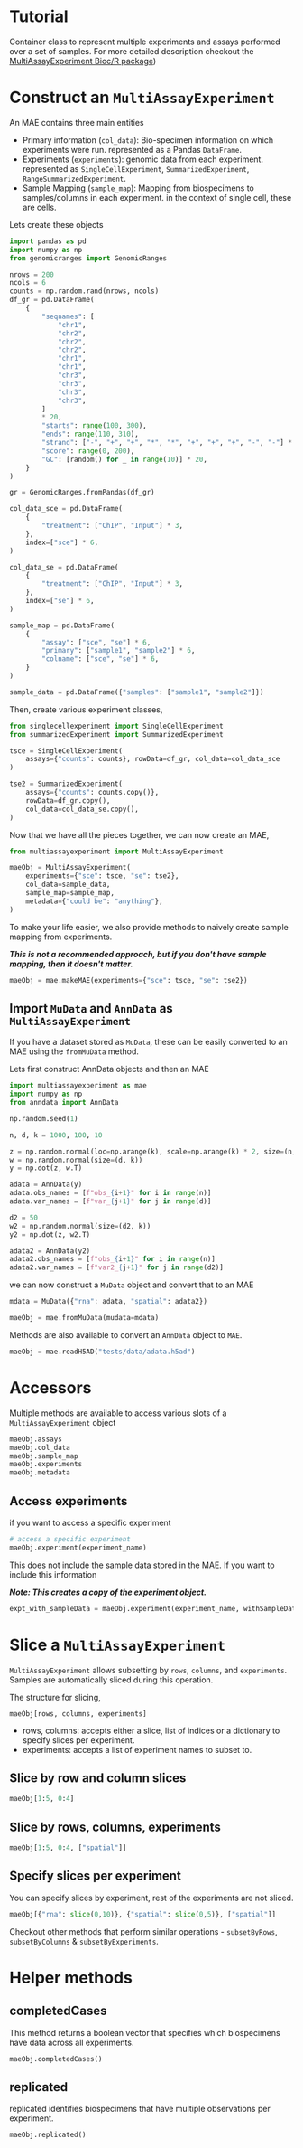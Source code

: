 # Tutorial

Container class to represent multiple experiments and assays performed over a set of samples. For more detailed description checkout the [MultiAssayExperiment Bioc/R package](https://bioconductor.org/packages/release/bioc/html/MultiAssayExperiment.html))

# Construct an `MultiAssayExperiment`

An MAE contains three main entities

- Primary information (`col_data`): Bio-specimen information on which experiments were run. represented as a Pandas `DataFrame`.
- Experiments (`experiments`): genomic data from each experiment. represented as `SingleCellExperiment`, `SummarizedExperiment`, `RangeSummarizedExperiment`.
- Sample Mapping (`sample_map`): Mapping from biospecimens to samples/columns in each experiment. in the context of single cell, these are cells.

Lets create these objects

```python
import pandas as pd
import numpy as np
from genomicranges import GenomicRanges

nrows = 200
ncols = 6
counts = np.random.rand(nrows, ncols)
df_gr = pd.DataFrame(
    {
        "seqnames": [
            "chr1",
            "chr2",
            "chr2",
            "chr2",
            "chr1",
            "chr1",
            "chr3",
            "chr3",
            "chr3",
            "chr3",
        ]
        * 20,
        "starts": range(100, 300),
        "ends": range(110, 310),
        "strand": ["-", "+", "+", "*", "*", "+", "+", "+", "-", "-"] * 20,
        "score": range(0, 200),
        "GC": [random() for _ in range(10)] * 20,
    }
)

gr = GenomicRanges.fromPandas(df_gr)

col_data_sce = pd.DataFrame(
    {
        "treatment": ["ChIP", "Input"] * 3,
    },
    index=["sce"] * 6,
)

col_data_se = pd.DataFrame(
    {
        "treatment": ["ChIP", "Input"] * 3,
    },
    index=["se"] * 6,
)

sample_map = pd.DataFrame(
    {
        "assay": ["sce", "se"] * 6,
        "primary": ["sample1", "sample2"] * 6,
        "colname": ["sce", "se"] * 6,
    }
)

sample_data = pd.DataFrame({"samples": ["sample1", "sample2"]})
```

Then, create various experiment classes,

```python
from singlecellexperiment import SingleCellExperiment
from summarizedExperiment import SummarizedExperiment

tsce = SingleCellExperiment(
    assays={"counts": counts}, rowData=df_gr, col_data=col_data_sce
)

tse2 = SummarizedExperiment(
    assays={"counts": counts.copy()},
    rowData=df_gr.copy(),
    col_data=col_data_se.copy(),
)
```

Now that we have all the pieces together, we can now create an MAE,

```python
from multiassayexperiment import MultiAssayExperiment

maeObj = MultiAssayExperiment(
    experiments={"sce": tsce, "se": tse2},
    col_data=sample_data,
    sample_map=sample_map,
    metadata={"could be": "anything"},
)
```

To make your life easier, we also provide methods to naively create sample mapping from experiments.

**_This is not a recommended approach, but if you don't have sample mapping, then it doesn't matter._**

```python
maeObj = mae.makeMAE(experiments={"sce": tsce, "se": tse2})
```

## Import `MuData` and `AnnData` as `MultiAssayExperiment`

If you have a dataset stored as `MuData`, these can be easily converted to an MAE using the `fromMuData` method.

Lets first construct AnnData objects and then an MAE

```python
import multiassayexperiment as mae
import numpy as np
from anndata import AnnData

np.random.seed(1)

n, d, k = 1000, 100, 10

z = np.random.normal(loc=np.arange(k), scale=np.arange(k) * 2, size=(n, k))
w = np.random.normal(size=(d, k))
y = np.dot(z, w.T)

adata = AnnData(y)
adata.obs_names = [f"obs_{i+1}" for i in range(n)]
adata.var_names = [f"var_{j+1}" for j in range(d)]

d2 = 50
w2 = np.random.normal(size=(d2, k))
y2 = np.dot(z, w2.T)

adata2 = AnnData(y2)
adata2.obs_names = [f"obs_{i+1}" for i in range(n)]
adata2.var_names = [f"var2_{j+1}" for j in range(d2)]
```

we can now construct a `MuData` object and convert that to an MAE

```python
mdata = MuData({"rna": adata, "spatial": adata2})

maeObj = mae.fromMuData(mudata=mdata)
```

Methods are also available to convert an `AnnData` object to `MAE`.

```python
maeObj = mae.readH5AD("tests/data/adata.h5ad")
```

# Accessors

Multiple methods are available to access various slots of a `MultiAssayExperiment` object

```python
maeObj.assays
maeObj.col_data
maeObj.sample_map
maeObj.experiments
maeObj.metadata
```

## Access experiments

if you want to access a specific experiment

```python
# access a specific experiment
maeObj.experiment(experiment_name)
```

This does not include the sample data stored in the MAE. If you want to include this information

***Note: This creates a copy of the experiment object.***

```python
expt_with_sampleData = maeObj.experiment(experiment_name, withSampleData=True)
```

# Slice a `MultiAssayExperiment`

`MultiAssayExperiment` allows subsetting by `rows`, `columns`, and `experiments`. Samples are automatically sliced during this operation.

The structure for slicing,

```
maeObj[rows, columns, experiments]
```

- rows, columns: accepts either a slice, list of indices or a dictionary to specify slices per experiment.
- experiments: accepts a list of experiment names to subset to.

## Slice by row and column slices

```python
maeObj[1:5, 0:4]
```

## Slice by rows, columns, experiments

```python
maeObj[1:5, 0:4, ["spatial"]]
```

## Specify slices per experiment

You can specify slices by experiment, rest of the experiments are not sliced.

```python
maeObj[{"rna": slice(0,10)}, {"spatial": slice(0,5)}, ["spatial"]]
```

Checkout other methods that perform similar operations - `subsetByRows`, `subsetByColumns` & `subsetByExperiments`.

# Helper methods

## completedCases

This method returns a boolean vector that specifies which biospecimens have data across all experiments.

```python
maeObj.completedCases()
```

## replicated

replicated identifies biospecimens that have multiple observations per experiment.

```python
maeObj.replicated()
```
